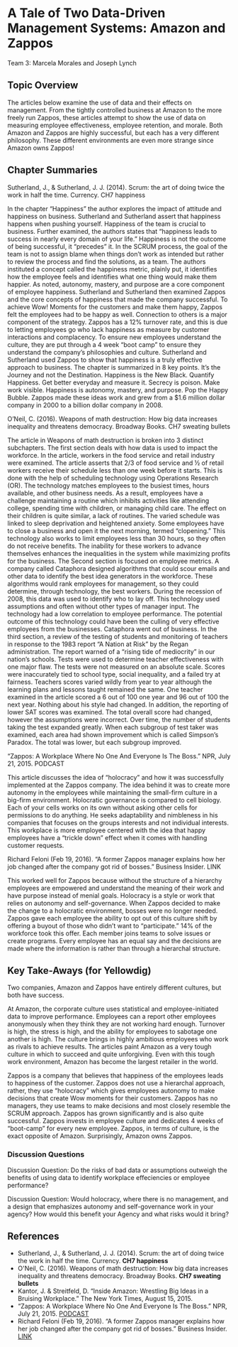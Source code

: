 # A Tale of Two Data-Driven Management Systems: Amazon and Zappos 

Team 3: Marcela Morales and Joseph Lynch


## Topic Overview
The articles below examine the use of data and their effects on management. From the tightly controlled business at Amazon to the more freely run Zappos, these articles attempt to show the use of data on measuring employee effectiveness, employee retention, and morale. Both Amazon and Zappos are highly successful, but each has a very different philosophy. These different environments are even more strange since Amazon owns Zappos!

## Chapter Summaries

Sutherland, J., & Sutherland, J. J. (2014). Scrum: the art of doing twice the work in half the time. Currency. CH7 happiness

In the chapter “Happiness” the author explores the impact of attitude and happiness on business. Sutherland and Sutherland assert that happiness happens when pushing yourself. Happiness of the team is crucial to business. Further examined, the authors states that “happiness leads to success in nearly every domain of your life.” Happiness is not the outcome of being successful, it “precedes” it. In the SCRUM process, the goal of the team is not to assign blame when things don’t work as intended but rather to review the process and find the solutions, as a team. The authors instituted a concept called the happiness metric, plainly put, it identifies how the employee feels and identifies what one thing would make them happier. As noted, autonomy, mastery, and purpose are a core component of employee happiness. Sutherland and Sutherland then examined Zappos and the core concepts of happiness that made the company successful. To achieve Wow! Moments for the customers and make them happy, Zappos felt the employees had to be happy as well. Connection to others is a major component of the strategy. Zappos has a 12% turnover rate, and this is due to letting employees go who lack happiness as measure by customer interactions and complacency. To ensure new employees understand the culture, they are put through a 4 week “boot camp” to ensure they understand the company’s philosophies and culture. Sutherland and Sutherland used Zappos to show that happiness is a truly effective approach to business. The chapter is summarized in 8 key points. It’s the Journey and not the Destination. Happiness is the New Black. Quantify Happiness. Get better everyday and measure it. Secrecy is poison. Make work visible. Happiness is autonomy, mastery, and purpose. Pop the Happy Bubble. Zappos made these ideas work and grew from a $1.6 million dollar company in 2000 to a billion dollar company in 2008.


O’Neil, C. (2016). Weapons of math destruction: How big data increases inequality and threatens democracy. Broadway Books. CH7 sweating bullets

The article in Weapons of math destruction is broken into 3 distinct subchapters. The first section deals with how data is used to impact the workforce. In the article, workers in the food service and retail industry were examined. The article asserts that 2/3 of food service and ½ of retail workers receive their schedule less than one week before it starts. This is done with the help of scheduling technology using Operations Research (OR). The technology matches employees to the busiest times, hours available, and other business needs. As a result, employees have a challenge maintaining a routine which inhibits activities like attending college, spending time with children, or managing child care. The effect on their children is quite similar, a lack of routines. The varied schedule was linked to sleep deprivation and heightened anxiety. Some employees have to close a business and open it the next morning, termed “clopening.” This technology also works to limit employees less than 30 hours, so they often do not receive benefits. The inability for these workers to advance themselves enhances the inequalities in the system while maximizing profits for the business. 
The Second section is focused on employee metrics. A company called Cataphora designed algorithms that could scour emails and other data to identify the best idea generators in the workforce. These algorithms would rank employees for management, so they could determine, through technology, the best workers. During the recession of 2008, this data was used to identify who to lay off. This technology used assumptions and often without other types of manager input. The technology had a low correlation to employee performance. The potential outcome of this technology could have been the culling of very effective employees from the businesses. Cataphora went out of business.
In the third section, a review of the testing of students and monitoring of teachers in response to the 1983 report “A Nation at Risk” by the Regan administration. The report warned of a “rising tide of mediocrity” in our nation’s schools. Tests were used to determine teacher effectiveness with one major flaw. The tests were not measured on an absolute scale. Scores were inaccurately tied to school type, social inequality, and a failed try at fairness. Teachers scores varied wildly from year to year although the learning plans and lessons taught remained the same. One teacher examined in the article scored a 6 out of 100 one year and 96 out of 100 the next year. Nothing about his style had changed. In addition, the reporting of lower SAT scores was examined. The total overall score had changed, however the assumptions were incorrect. Over time, the number of students taking the test expanded greatly. When each subgroup of test taker was examined, each area had shown improvement which is called Simpson’s Paradox. The total was lower, but each subgroup improved. 

“Zappos: A Workplace Where No One And Everyone Is The Boss.” NPR, July 21, 2015. PODCAST

This article discusses the idea of “holocracy” and how it was successfully implemented at the Zappos company. The idea behind it was to create more autonomy in the employees while maintaining the small-firm culture in a big-firm environment.  Holocratic governance is compared to cell biology. Each of your cells works on its own without asking other cells for permissions to do anything. He seeks adaptability and nimbleness in his companies that focuses on the groups interests and not individual interests. This workplace is more employee centered with the idea that happy employees have a “trickle down” effect when it comes with handling customer requests. 

Richard Feloni (Feb 19, 2016). “A former Zappos manager explains how her job changed after the company got rid of bosses.” Business Insider. LINK

This worked well for Zappos because without the structure of a hierarchy employees are empowered and understand the meaning of their work and have purpose instead of menial goals. Holocracy is a style or work that relies on autonomy and self-governance. When Zappos decided to make the change to a holocratic environment, bosses were no longer needed. Zappos gave each employee the ability to opt out of this culture shift by offering a buyout of those who didn’t want to “participate.” 14% of the workforce took this offer. Each member joins teams to solve issues or create programs. Every employee has an equal say and the decisions are made where the information is rather than through a hierarchal structure.  

## Key Take-Aways (for Yellowdig)
Two companies, Amazon and Zappos have entirely different cultures, but both have success. 

At Amazon, the corporate culture uses statistical and employee-initiated data to improve performance. Employees can a report other employees anonymously when they think they are not working hard enough. Turnover is high, the stress is high, and the ability for employees to sabotage one another is high.  The culture brings in highly ambitious employees who work as rivals to achieve results. The articles paint Amazon as a very tough culture in which to succeed and quite unforgiving. Even with this tough work environment, Amazon has become the largest retailer in the world. 

Zappos is a company that believes that happiness of the employees leads to happiness of the customer. Zappos does not use a hierarchal approach, rather, they use “holocracy” which gives employees autonomy to make decisions that create Wow moments for their customers. Zappos has no managers, they use teams to make decisions and most closely resemble the SCRUM approach. Zappos has grown significantly and is also quite successful.  Zappos invests in employee culture and dedicates 4 weeks of “boot-camp” for every new employee. Zappos, in terms of culture, is the exact opposite of Amazon. Surprisingly, Amazon owns Zappos.  


### Discussion Questions
Discussion Question: Do the risks of bad data or assumptions outweigh the benefits of using data to identify workplace effeciencies or employee performance?

Discussion Question: Would holocracy, where there is no management, and a design that emphasizes autonomy and self-governance work in your agency? How would this benefit your Agency and what risks would it bring?


## References

* Sutherland, J., & Sutherland, J. J. (2014). Scrum: the art of doing twice the work in half the time. Currency. **CH7 happiness**  
* O'Neil, C. (2016). Weapons of math destruction: How big data increases inequality and threatens democracy. Broadway Books. **CH7 sweating bullets**  
* Kantor, J. & Streitfeld, D. “Inside Amazon: Wrestling Big Ideas in a Bruising Workplace.” The New York Times, August 15, 2015.
* “Zappos: A Workplace Where No One And Everyone Is The Boss.” NPR, July 21, 2015. [ PODCAST ](https://www.npr.org/2015/07/21/421148128/zappos-a-workplace-where-no-one-and-everyone-is-the-boss)  
* Richard Feloni (Feb 19, 2016). “A former Zappos manager explains how her job changed after the company got rid of bosses.” Business Insider. [ LINK ](https://www.businessinsider.com/zappos-explains-how-her-job-radically-changed-after-switch-to-holacracy-2016-2)

